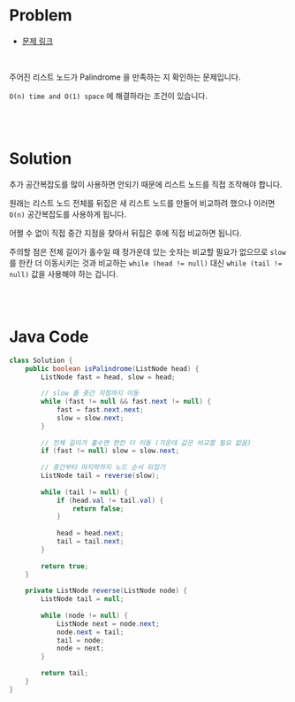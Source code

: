 # Problem

- [문제 링크](https://leetcode.com/problems/palindrome-linked-list/)

<br>

주어진 리스트 노드가 Palindrome 을 만족하는 지 확인하는 문제입니다.

`O(n) time and O(1) space` 에 해결하라는 조건이 있습니다.

<br><br>

# Solution

추가 공간복잡도를 많이 사용하면 안되기 때문에 리스트 노드를 직접 조작해야 합니다.

원래는 리스트 노드 전체를 뒤집은 새 리스트 노드를 만들어 비교하려 했으나 이러면 `O(n)` 공간복잡도를 사용하게 됩니다.

어쩔 수 없이 직접 중간 지점을 찾아서 뒤집은 후에 직접 비교하면 됩니다.

주의할 점은 전체 길이가 홀수일 때 정가운데 있는 숫자는 비교할 필요가 없으므로 `slow` 를 한칸 더 이동시키는 것과 비교하는 `while (head != null)` 대신 `while (tail != null)` 값을 사용해야 하는 겁니다.

<br><br>

# Java Code

```java
class Solution {
    public boolean isPalindrome(ListNode head) {
        ListNode fast = head, slow = head;
        
        // slow 를 중간 지점까지 이동
        while (fast != null && fast.next != null) {
            fast = fast.next.next;
            slow = slow.next;
        }
        
        // 전체 길이가 홀수면 한칸 더 이동 (가운데 값은 비교할 필요 없음)
        if (fast != null) slow = slow.next;
        
        // 중간부터 마지막까지 노드 순서 뒤집기
        ListNode tail = reverse(slow);
        
        while (tail != null) {
            if (head.val != tail.val) {
                return false;
            }
            
            head = head.next;
            tail = tail.next;
        }
        
        return true;
    }
    
    private ListNode reverse(ListNode node) {
        ListNode tail = null;
        
        while (node != null) {
            ListNode next = node.next;
            node.next = tail;
            tail = node;
            node = next;
        }
        
        return tail;
    }
}
```
